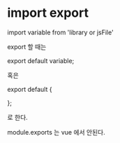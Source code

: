 # import export

import variable from 'library or jsFile'

export 할 때는

export default variable;

혹은

export default {

};

로 한다.

module.exports 는 vue 에서 안된다.